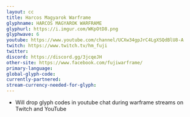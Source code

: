 ```yaml
---
layout: cc
title: Harcos Magyarok Warframe
glyphname: HARCOS MAGYAROK WARFRAME
glyphurl: https://i.imgur.com/WKpOtD8.png
glyphwave: 6
youtube: https://www.youtube.com/channel/UCXw34gpJrC4LgXSQdBlU8-A
twitch: https://www.twitch.tv/hm_fuji
twitter: 
discord: https://discord.gg/3jcqeJH
other-site: https://www.facebook.com/fujiwarframe/
primary-language: 
global-glyph-code: 
currently-partnered: 
stream-currency-needed-for-glyph: 
---
```

* Will drop glyph codes in youtube chat during warframe streams on Twitch and YouTube
